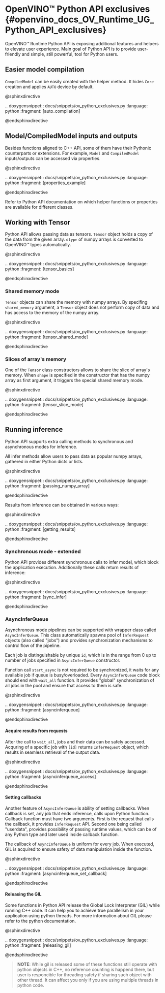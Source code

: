 # OpenVINO™ Python API exclusives {#openvino_docs_OV_Runtime_UG_Python_API_exclusives}

OpenVINO™ Runtime Python API is exposing additional features and helpers to elevate user experience. Main goal of Python API is to provide user-friendly and simple, still powerful, tool for Python users.

## Easier model compilation 

`CompiledModel` can be easily created with the helper method. It hides `Core` creation and applies `AUTO` device by default.

@sphinxdirective

.. doxygensnippet:: docs/snippets/ov_python_exclusives.py
    :language: python
    :fragment: [auto_compilation]

@endsphinxdirective

## Model/CompiledModel inputs and outputs

Besides functions aligned to C++ API, some of them have their Pythonic counterparts or extensions. For example, `Model` and `CompiledModel` inputs/outputs can be accessed via properties.

@sphinxdirective

.. doxygensnippet:: docs/snippets/ov_python_exclusives.py
    :language: python
    :fragment: [properties_example]

@endsphinxdirective

Refer to Python API documentation on which helper functions or properties are available for different classes.

## Working with Tensor

Python API allows passing data as tensors. `Tensor` object holds a copy of the data from the given array. `dtype` of numpy arrays is converted to OpenVINO™ types automatically.

@sphinxdirective

.. doxygensnippet:: docs/snippets/ov_python_exclusives.py
    :language: python
    :fragment: [tensor_basics]

@endsphinxdirective

### Shared memory mode

`Tensor` objects can share the memory with numpy arrays. By specifing `shared_memory` argument, a `Tensor` object does not perform copy of data and has access to the memory of the numpy array.

@sphinxdirective

.. doxygensnippet:: docs/snippets/ov_python_exclusives.py
    :language: python
    :fragment: [tensor_shared_mode]

@endsphinxdirective

### Slices of array's memory

One of the `Tensor` class constructors allows to share the slice of array's memory. When `shape` is specified in the constructor that has the numpy array as first argument, it triggers the special shared memory mode.

@sphinxdirective

.. doxygensnippet:: docs/snippets/ov_python_exclusives.py
    :language: python
    :fragment: [tensor_slice_mode]

@endsphinxdirective

## Running inference

Python API supports extra calling methods to synchronous and asynchronous modes for inference.

All infer methods allow users to pass data as popular numpy arrays, gathered in either Python dicts or lists.

@sphinxdirective

.. doxygensnippet:: docs/snippets/ov_python_exclusives.py
    :language: python
    :fragment: [passing_numpy_array]

@endsphinxdirective

Results from inference can be obtained in various ways:

@sphinxdirective

.. doxygensnippet:: docs/snippets/ov_python_exclusives.py
    :language: python
    :fragment: [getting_results]

@endsphinxdirective

### Synchronous mode - extended

Python API provides different synchronous calls to infer model, which block the application execution. Additionally these calls return results of inference:

@sphinxdirective

.. doxygensnippet:: docs/snippets/ov_python_exclusives.py
    :language: python
    :fragment: [sync_infer]

@endsphinxdirective

### AsyncInferQueue

Asynchronous mode pipelines can be supported with wrapper class called `AsyncInferQueue`. This class automatically spawns pool of `InferRequest` objects (also called "jobs") and provides synchronization mechanisms to control flow of the pipeline.

Each job is distinguishable by unique `id`, which is in the range from 0 up to number of jobs specified in `AsyncInferQueue` constructor.

Function call `start_async` is not required to be synchronized, it waits for any available job if queue is busy/overloaded. Every `AsyncInferQueue` code block should end with `wait_all` function. It provides "global" synchronization of all jobs in the pool and ensure that access to them is safe.

@sphinxdirective

.. doxygensnippet:: docs/snippets/ov_python_exclusives.py
    :language: python
    :fragment: [asyncinferqueue]

@endsphinxdirective

#### Acquire results from requests

After the call to `wait_all`, jobs and their data can be safely accessed. Acquring of a specific job with `[id]` returns `InferRequest` object, which results in seamless retrieval of the output data.

@sphinxdirective

.. doxygensnippet:: docs/snippets/ov_python_exclusives.py
    :language: python
    :fragment: [asyncinferqueue_access]

@endsphinxdirective

#### Setting callbacks

Another feature of `AsyncInferQueue` is ability of setting callbacks. When callback is set, any job that ends inference, calls upon Python function. Callback function must have two arguments. First is the request that calls the callback, it provides `InferRequest` API. Second one being called "userdata", provides possibility of passing runtime values, which can be of any Python type and later used inside callback function.

The callback of `AsyncInferQueue` is uniform for every job. When executed, GIL is acquired to ensure safety of data manipulation inside the function.

@sphinxdirective

.. doxygensnippet:: docs/snippets/ov_python_exclusives.py
    :language: python
    :fragment: [asyncinferqueue_set_callback]

@endsphinxdirective

#### Releasing the GIL

Some functions in Python API release the Global Lock Interpreter (GIL) while running C++ code. It can help you to achieve true parallelism in your application
using python threads. For more information about GIL please refer to the python documentation.

@sphinxdirective

.. doxygensnippet:: docs/snippets/ov_python_exclusives.py
    :language: python
    :fragment: [releasing_gil]

@endsphinxdirective

> **NOTE**: While gil is released some of these functions still operate with python objects in C++, no reference counting is happend there, but user is responcible
for threading safety if sharing such object with other thread. It can affect you only if you are using multiple threads in python code.
